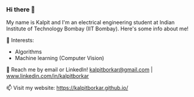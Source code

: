 ### Hi there 👋

My name is Kalpit and I'm an electrical engineering student at Indian Institute of Technology Bombay (IIT Bombay). Here's some info about me!

🌱 Interests:
- Algorithms
- Machine learning (Computer Vision)

💬 Reach me by email or LinkedIn! kalpitborkar@gmail.com | www.linkedin.com/in/kalpitborkar

📫 Visit my website: https://kalpitborkar.github.io/




